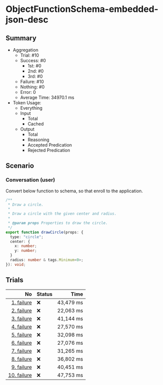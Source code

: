 # ObjectFunctionSchema-embedded-json-desc
## Summary
  - Aggregation
    - Trial: #10
    - Success: #0
      - 1st: #0
      - 2nd: #0
      - 3rd: #0
    - Failure: #10
    - Nothing: #0
    - Error: 0
    - Average Time: 34970.1 ms
  - Token Usage:
    - Everything
    - Input
      - Total
      - Cached
    - Output
      - Total
      - Reasoning
      - Accepted Predication
      - Rejected Predication

## Scenario
### Conversation (user)
Convert below function to schema, so that enroll to the application.

```ts
/**
 * Draw a circle.
 *
 * Draw a circle with the given center and radius.
 *
 * @param props Properties to draw the circle.
 */
export function drawCircle(props: {
  type: "circle";
  center: {
    x: number;
    y: number;
  }
  radius: number & tags.Minimum<0>;
}): void;
```

## Trials
No | Status | Time
---:|:-------|------:
[1. failure](./trials/1.failure.json) | ❌ | 43,479 ms
[2. failure](./trials/2.failure.json) | ❌ | 22,063 ms
[3. failure](./trials/3.failure.json) | ❌ | 41,144 ms
[4. failure](./trials/4.failure.json) | ❌ | 27,570 ms
[5. failure](./trials/5.failure.json) | ❌ | 32,098 ms
[6. failure](./trials/6.failure.json) | ❌ | 27,076 ms
[7. failure](./trials/7.failure.json) | ❌ | 31,265 ms
[8. failure](./trials/8.failure.json) | ❌ | 36,802 ms
[9. failure](./trials/9.failure.json) | ❌ | 40,451 ms
[10. failure](./trials/10.failure.json) | ❌ | 47,753 ms
